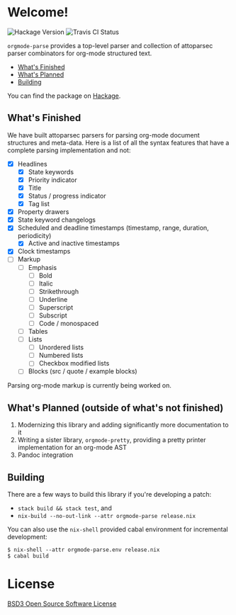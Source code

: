 # Welcome!
![Hackage Version](https://img.shields.io/hackage/v/orgmode-parse.svg?style=flat)
![Travis CI Status](https://travis-ci.org/ixmatus/orgmode-parse.svg?branch=master)

`orgmode-parse` provides a top-level parser and collection of attoparsec parser
combinators for org-mode structured text.

- [What's Finished](#whats-finished)
- [What's Planned](#whats-planned)
- [Building](#building)

You can find the package on [Hackage](https://hackage.haskell.org/package/orgmode-parse).
  
## What's Finished
We have built attoparsec parsers for parsing org-mode document structures and
meta-data. Here is a list of all the syntax features that have a complete
parsing implementation and not:

- [X] Headlines
  - [X] State keywords
  - [X] Priority indicator
  - [X] Title
  - [X] Status / progress indicator
  - [X] Tag list
- [X] Property drawers
- [X] State keyword changelogs
- [X] Scheduled and deadline timestamps (timestamp, range, duration, periodicity)
  - [X] Active and inactive timestamps
- [X] Clock timestamps
- [ ] Markup
  - [ ] Emphasis
    - [ ] Bold
    - [ ] Italic
    - [ ] Strikethrough
    - [ ] Underline
    - [ ] Superscript
    - [ ] Subscript
    - [ ] Code / monospaced
  - [ ] Tables
  - [ ] Lists
    - [ ] Unordered lists
    - [ ] Numbered lists
    - [ ] Checkbox modified lists
  - [ ] Blocks (src / quote / example blocks)

Parsing org-mode markup is currently being worked on.

## What's Planned (outside of what's not finished)
1. Modernizing this library and adding significantly more documentation to it
2. Writing a sister library, `orgmode-pretty`, providing a pretty printer
   implementation for an org-mode AST
3. Pandoc integration

## Building
There are a few ways to build this library if you're developing a patch:

- `stack build && stack test`, and
- `nix-build --no-out-link --attr orgmode-parse release.nix`

You can also use the `nix-shell` provided cabal environment for incremental
development:

```shell
$ nix-shell --attr orgmode-parse.env release.nix
$ cabal build
```

# License
[BSD3 Open Source Software License](https://github.com/digitalmentat/orgmode-parse/blob/master/LICENSE)
